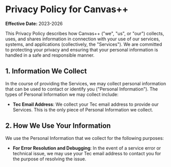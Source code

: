 # Privacy Policy for Canvas++

**Effective Date:** 2023-2026

This Privacy Policy describes how Canvas++ ("we", "us", or "our") collects, uses, and shares information in connection with your use of our services, systems, and applications (collectively, the "Services"). We are committed to protecting your privacy and ensuring that your personal information is handled in a safe and responsible manner.

## 1. Information We Collect

In the course of providing the Services, we may collect personal information that can be used to contact or identify you ("Personal Information"). The types of Personal Information we may collect include:

- **Tec Email Address**: We collect your Tec email address to provide our Services. This is the only piece of Personal Information we collect.

## 2. How We Use Your Information

We use the Personal Information that we collect for the following purposes:

- **For Error Resolution and Debugging**: In the event of a service error or technical issue, we may use your Tec email address to contact you for the purpose of resolving the issue.
